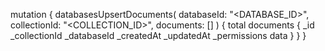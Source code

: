 mutation {
    databasesUpsertDocuments(
        databaseId: "<DATABASE_ID>",
        collectionId: "<COLLECTION_ID>",
        documents: []
    ) {
        total
        documents {
            _id
            _collectionId
            _databaseId
            _createdAt
            _updatedAt
            _permissions
            data
        }
    }
}
